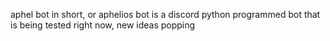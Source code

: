 aphel bot in short, or aphelios bot is a discord python programmed bot
that is being tested right now, new ideas popping